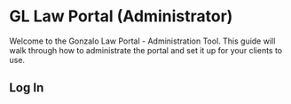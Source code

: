 # GL Law Portal (Administrator)
Welcome to the Gonzalo Law Portal - Administration Tool. This guide will walk through how to administrate the portal and set it up for your clients to use.

## Log In
